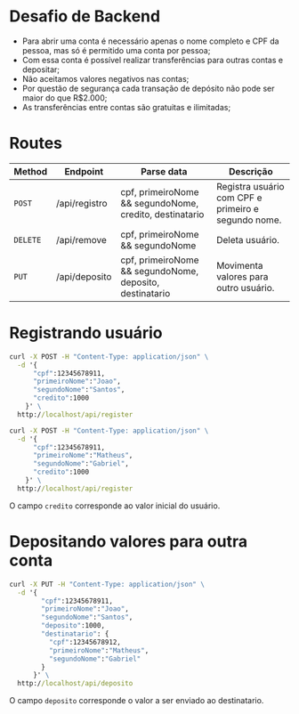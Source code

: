 # Desafio de Backend

- Para abrir uma conta é necessário apenas o nome completo e CPF da pessoa, mas só é permitido uma conta por pessoa;
- Com essa conta é possível realizar transferências para outras contas e depositar;
- Não aceitamos valores negativos nas contas;
- Por questão de segurança cada transação de depósito não pode ser maior do que R$2.000;
- As transferências entre contas são gratuitas e ilimitadas;

# Routes

| Method   | Endpoint      | Parse data                                               | Descrição                                           |
| -------- | ------------- | -------------------------------------------------------- | --------------------------------------------------- |
| `POST`   | /api/registro | cpf, primeiroNome && segundoNome, credito, destinatario  | Registra usuário com CPF e primeiro e segundo nome. |
| `DELETE` | /api/remove   | cpf, primeiroNome && segundoNome                         | Deleta usuário.                                     |
| `PUT`    | /api/deposito | cpf, primeiroNome && segundoNome, deposito, destinatario | Movimenta valores para outro usuário.               |

# Registrando usuário

```cmd
curl -X POST -H "Content-Type: application/json" \
  -d '{
      "cpf":12345678911,
      "primeiroNome":"Joao",
      "segundoNome":"Santos",
      "credito":1000
    }' \
  http://localhost/api/register
```

```cmd
curl -X POST -H "Content-Type: application/json" \
  -d '{
      "cpf":12345678911,
      "primeiroNome":"Matheus",
      "segundoNome":"Gabriel",
      "credito":1000
    }' \
  http://localhost/api/register
```

O campo `credito` corresponde ao valor inicial do usuário.

# Depositando valores para outra conta

```cmd
curl -X PUT -H "Content-Type: application/json" \
  -d '{
        "cpf":12345678911,
        "primeiroNome":"Joao",
        "segundoNome":"Santos",
        "deposito":1000,
        "destinatario": {
          "cpf":12345678912,
          "primeiroNome":"Matheus",
          "segundoNome":"Gabriel"
        }
      }' \
  http://localhost/api/deposito
```

O campo `deposito` corresponde o valor a ser enviado ao destinatario.
